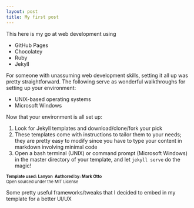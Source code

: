 ```yaml
---
layout: post
title: My first post
---
```


This here is my go at web development using
* <a href="https://pages.github.com/" target="_blank;" style="text-decoration:none;">GitHub Pages</a>
* <a href="https://chocolatey.org/" target="_blank;" style="text-decoration:none;">Chocolatey</a>
* <a href="https://rubyinstaller.org/" target="_blank;" style="text-decoration:none;">Ruby</a>
* <a href="https://jekyllrb.com/" target="_blank;" style="text-decoration:none;">Jekyll</a>

For someone with unassuming web development skills, setting it all up was pretty straightforward. The following serve as wonderful walkthroughs for setting up your environment:
* <a href="https://jekyllrb.com/docs/installation/" target="_blank;" style="text-decoration:none;">UNIX-based operating systems</a>
* <a href="https://jekyllrb.com/docs/windows/" target="_blank;" style="text-decoration:none;">Microsoft Windows</a>

Now that your environment is all set up:
1. Look for Jekyll templates and download/clone/fork your pick
2. These templates come with instructions to tailor them to your needs; they are pretty easy to modify since you have to type your content in markdown involving minimal code
3. Open a bash terminal (UNIX) or command prompt (Microsoft Windows) in the master directory of your template, and let <code>jekyll serve</code> do the magic!

<div class="message text-center" style="font-size:80%;">
	<strong>Template used: <a href="https://www.github.com/poole/lanyon" style="text-decoration:none;">Lanyon</a>&nbsp; Authored by: <a href="https://www.github.com/mdo/" style="text-decoration:none;">Mark Otto</a></strong>
	<br>Open sourced under the <a href="{{ site.baseurl }}/LICENSE.md" style="text-decoration:none;">MIT License</a>
</div>

Some pretty useful frameworks/tweaks that I decided to embed in my template for a better UI/UX

<div style="text-align: center;">
<div class="btn-group">
  <a class="btn btn-light" type="button" href="https://www.michaelsoolee.com/google-analytics-jekyll/" target="_blank;" style="color: Tomato;" title="Google Analytics"><i class="fa fa-lg fa-bar-chart"></i></a>
  <a class="btn btn-light" type="button" href="http://www.lokeshdhakar.com/projects/lightbox2/" target="_blank;" style="color: DarkOrange;" title="Lightbox"><i class="fa fa-lg fa-camera-retro"></i></a>
  <a class="btn btn-light" type="button" href="http://www.fontawesome.io/" target="_blank;" style="color: MediumSeaGreen;" title="Font Awesome"><i class="fa fa-lg fa-font-awesome"></i></a>
  <a class="btn btn-light" type="button" href="https://www.getbootstrap.com/" target="_blank;" style="color: RebeccaPurple;" title="Bootstrap"><i class="fa fa-lg fa-html5"><i class="fa fa-lg fa-css3"></i></i></a>
</div>
</div>

<!--
<div class="container-fluid row">
	<div class="col" style="padding-right:0; padding-left:0;">
		<div class="list-group small">
			<a class="list-group-item list-group-item-action active" onclick="toggle(this)" href="https://www.getbootstrap.com/" target="_blank;" style="text-decoration:none; padding: 2%;">&nbsp;&nbsp;Bootstrap</a>
			<div class="w-100" style="padding:-;"></div>
			<a class="list-group-item list-group-item-action" onclick="toggle(this)" href="http://www.fontawesome.io/" target="_blank;" style="text-decoration:none; padding: 2%;">&nbsp;&nbsp;Font Awesome</a>
		</div>
	</div>
	
	<div class="col" style="padding-right:0; padding-left:0;">
		<div class="list-group small">
			<a class="list-group-item list-group-item-action" onclick="toggle(this)" href="https://www.michaelsoolee.com/google-analytics-jekyll/" target="_blank;" style="text-decoration:none; padding: 2%;">&nbsp;&nbsp;Google Analytics</a>
			<div class="w-100" style="padding:0"></div>
			<a class="list-group-item list-group-item-action" onclick="toggle(this)" href="http://www.lokeshdhakar.com/projects/lightbox2/" target="_blank;" style="text-decoration:none; padding: 2%;">&nbsp;&nbsp;Lightbox</a>
		</div>
	</div>
</div>

<script>
function toggle(element) {
	var $this = $(element);

    $('.active').removeClass('active');
    $this.toggleClass('active')
}
</script>
-->